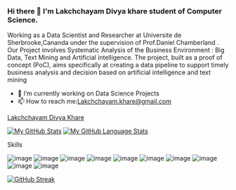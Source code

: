### Hi there 👋 I'm Lakchchayam Divya khare student of Computer Science.
Working as a Data Scientist and Researcher at Universite de Sherbrooke,Cananda under the supervision of Prof.Daniel Chamberland . Our Project involves Systematic Analysis of the Business Environment : Big Data, Text Mining and Artificial intelligence. The project, built as a proof of concept (PoC), aims specifically at creating a data pipeline to support timely business analysis and decision based on artificial intelligence and text mining



- 🔭 I’m currently working on Data Science Projects
- 📫 How to reach me:Lakchchayam.khare@gmail.com


<script src="https://platform.linkedin.com/badges/js/profile.js" async defer type="text/javascript"></script>
<div class="badge-base LI-profile-badge" data-locale="en_US" data-size="medium" data-theme="light" data-type="VERTICAL" data-vanity="lakchchayam" data-version="v1"><a class="badge-base__link LI-simple-link" href="https://in.linkedin.com/in/lakchchayam?trk=profile-badge">Lakchchayam Divya Khare</a></div>
              
[![My GitHub Stats](https://github-readme-stats.vercel.app/api/?username=lakchchayam&count_private=true&theme=tokyonight&showicons=true)]()
[![My GitHub Language Stats](https://github-readme-stats.vercel.app/api/top-langs/?username=lakchchayam&langs_count=5&theme=tokyonight)]()

Skills

![image](https://img.shields.io/badge/Python-3776AB?style=for-the-badge&logo=python&logoColor=white)
![image](https://img.shields.io/badge/HTML5-E34F26?style=for-the-badge&logo=html5&logoColor=white)
![image](https://img.shields.io/badge/CSS3-1572B6?style=for-the-badge&logo=css3&logoColor=white)
![image](	https://img.shields.io/badge/Node.js-43853D?style=for-the-badge&logo=node.js&logoColor=white)
![image](https://img.shields.io/badge/JavaScript-F7DF1E?style=for-the-badge&logo=javascript&logoColor=black)
![image](https://img.shields.io/badge/Flutter-02569B?style=for-the-badge&logo=flutter&logoColor=white)
![image](https://img.shields.io/badge/MongoDB-4EA94B?style=for-the-badge&logo=mongodb&logoColor=white)
![image](https://img.shields.io/badge/Microsoft_Excel-217346?style=for-the-badge&logo=microsoft-excel&logoColor=white)
![image](https://img.shields.io/badge/Amazon_AWS-232F3E?style=for-the-badge&logo=amazon-aws&logoColor=white)
![image](https://img.shields.io/badge/Heroku-430098?style=for-the-badge&logo=heroku&logoColor=white)



[![GitHub Streak](https://github-readme-streak-stats.herokuapp.com/?user=lakchchayam&theme=dark)](https://github.com/DenverCoder1/github-readme-streak-stats)
